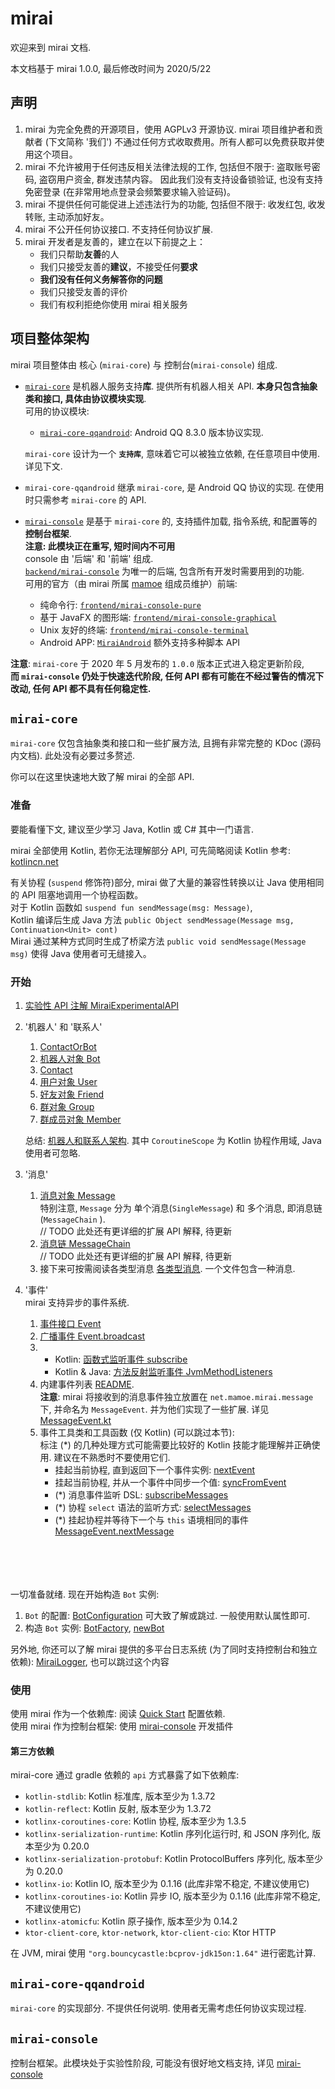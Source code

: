 # mirai
欢迎来到 mirai 文档.

本文档基于 mirai 1.0.0, 最后修改时间为 2020/5/22

## 声明
1. mirai 为完全免费的开源项目，使用 AGPLv3 开源协议. mirai 项目维护者和贡献者 (下文简称 '我们') 不通过任何方式收取费用。所有人都可以免费获取并使用这个项目。
2. mirai 不允许被用于任何违反相关法律法规的工作, 包括但不限于: 盗取账号密码, 盗窃用户资金, 群发违禁内容。 因此我们没有支持设备锁验证, 也没有支持免密登录 (在非常用地点登录会频繁要求输入验证码)。
3. mirai 不提供任何可能促进上述违法行为的功能, 包括但不限于: 收发红包, 收发转账, 主动添加好友。
4. mirai 不公开任何协议接口. 不支持任何协议扩展.
5. mirai 开发者是友善的，建立在以下前提之上：
   - 我们只帮助**友善**的人
   - 我们只接受友善的**建议**，不接受任何**要求**
   - **我们没有任何义务解答你的问题**
   - 我们只接受友善的评价
   - 我们有权利拒绝你使用 mirai 相关服务


## 项目整体架构
mirai 项目整体由 核心 (`mirai-core`) 与 控制台(`mirai-console`) 组成.


- [`mirai-core`](../mirai-core) 是机器人服务支持**库**. 提供所有机器人相关 API. **本身只包含抽象类和接口, 具体由协议模块实现**.  
  可用的协议模块:
  - [`mirai-core-qqandroid`](../mirai-core-qqandroid): Android QQ 8.3.0 版本协议实现.

  `mirai-core` 设计为一个 **`支持库`**, 意味着它可以被独立依赖, 在任意项目中使用. 详见下文.


- `mirai-core-qqandroid` 继承 `mirai-core`, 是 Android QQ 协议的实现. 在使用时只需参考 `mirai-core` 的 API.


- [`mirai-console`](https://github.com/mamoe/mirai-console) 是基于 `mirai-core` 的, 支持插件加载, 指令系统, 和配置等的**控制台框架**.  
  **注意: 此模块正在重写, 短时间内不可用**  
  console 由 '后端' 和 '前端' 组成.  
  [`backend/mirai-console`](https://github.com/mamoe/mirai-console/tree/master/backend/mirai-console) 为唯一的后端, 包含所有开发时需要用到的功能.  
  可用的官方（由 mirai 所属 [mamoe](https://github.com/mamoe) 组成员维护）前端:  
  - 纯命令行: [`frontend/mirai-console-pure`](https://github.com/mamoe/mirai-console/tree/master/frontend/mirai-console-pure)
  - 基于 JavaFX 的图形端: [`frontend/mirai-console-graphical`](https://github.com/mamoe/mirai-console/tree/master/frontend/mirai-console-graphical)
  - Unix 友好的终端: [`frontend/mirai-console-terminal`](https://github.com/mamoe/mirai-console/tree/master/frontend/mirai-console-terminal)
  - Android APP: [`MiraiAndroid`](https://github.com/mzdluo123/MiraiAndroid) 额外支持多种脚本 API


**注意**: `mirai-core` 于 2020 年 5 月发布的 `1.0.0` 版本正式进入稳定更新阶段,   
**而 `mirai-console` 仍处于快速迭代阶段, 任何 API 都有可能在不经过警告的情况下改动, 任何 API 都不具有任何稳定性.**

## `mirai-core`

`mirai-core` 仅包含抽象类和接口和一些扩展方法, 且拥有非常完整的 KDoc (源码内文档). 此处没有必要过多赘述.

你可以在这里快速地大致了解 mirai 的全部 API.

### 准备

要能看懂下文, 建议至少学习 Java, Kotlin 或 C# 其中一门语言.

mirai 全部使用 Kotlin, 若你无法理解部分 API, 可先简略阅读 Kotlin 参考: [kotlincn.net](https://www.kotlincn.net/docs/reference/)  

有关协程 (`suspend` 修饰符)部分, mirai 做了大量的兼容性转换以让 Java 使用相同的 API 阻塞地调用一个协程函数。  
对于 Kotlin 函数如 `suspend fun sendMessage(msg: Message)`,  
Kotlin 编译后生成 Java 方法 `public Object sendMessage(Message msg, Continuation<Unit> cont)`  
Mirai 通过某种方式同时生成了桥梁方法 `public void sendMessage(Message msg)` 使得 Java 使用者可无缝接入。


### 开始

1. [实验性 API 注解 MiraiExperimentalAPI](../mirai-core/src/commonMain/kotlin/net.mamoe.mirai/utils/Annotations.kt#L41)

2. '机器人' 和 '联系人'
   1. [ContactOrBot](../mirai-core/src/commonMain/kotlin/net.mamoe.mirai/contact/ContactOrBot.kt)
   2. [机器人对象 Bot](../mirai-core/src/commonMain/kotlin/net.mamoe.mirai/Bot.kt)
   3. [Contact](../mirai-core/src/commonMain/kotlin/net.mamoe.mirai/contact/Contact.kt)
   4. [用户对象 User](../mirai-core/src/commonMain/kotlin/net.mamoe.mirai/contact/User.kt)
   5. [好友对象 Friend](../mirai-core/src/commonMain/kotlin/net.mamoe.mirai/contact/Friend.kt)
   6. [群对象 Group](../mirai-core/src/commonMain/kotlin/net.mamoe.mirai/contact/Group.kt)
   7. [群成员对象  Member](../mirai-core/src/commonMain/kotlin/net.mamoe.mirai/contact/Member.kt)

   总结: [机器人和联系人架构](../.github/机器人和联系人架构.png). 其中 `CoroutineScope` 为 Kotlin 协程作用域, Java 使用者可忽略.


3. '消息'
   1. [消息对象 Message](../mirai-core/src/commonMain/kotlin/net.mamoe.mirai/message/data/Message.kt)  
      特别注意, `Message` 分为 单个消息(`SingleMessage`) 和 多个消息, 即消息链(`MessageChain` ).  
      // TODO 此处还有更详细的扩展 API 解释, 待更新
   2. [消息链 MessageChain](../mirai-core/src/commonMain/kotlin/net.mamoe.mirai/message/data/MessageChain.kt)  
      // TODO 此处还有更详细的扩展 API 解释, 待更新
   3. 接下来可按需阅读各类型消息 [各类型消息](../mirai-core/src/commonMain/kotlin/net.mamoe.mirai/message/data/). 一个文件包含一种消息.


4. '事件'  
   mirai 支持异步的事件系统.  
   1. [事件接口 Event](../mirai-core/src/commonMain/kotlin/net.mamoe.mirai/event/Event.kt)
   2. [广播事件 Event.broadcast](../mirai-core/src/commonMain/kotlin/net.mamoe.mirai/event/Event.kt)
   3. - Kotlin: [函数式监听事件 subscribe](../mirai-core/src/commonMain/kotlin/net.mamoe.mirai/event/subscriber.kt)
      - Kotlin & Java: [方法反射监听事件 JvmMethodListeners](../mirai-core/src/jvmMain/kotlin/net/mamoe/mirai/event/JvmMethodListeners.kt)
   4. 内建事件列表 [README](../mirai-core/src/commonMain/kotlin/net.mamoe.mirai/event/events/README.md).  
      **注意**: mirai 将接收到的消息事件独立放置在 `net.mamoe.mirai.message` 下, 并命名为 `MessageEvent`. 并为他们实现了一些扩展. 详见 [MessageEvent.kt](../mirai-core/src/commonMain/kotlin/net.mamoe.mirai/message/MessageEvent.kt)
   5. 事件工具类和工具函数 (仅 Kotlin) (可以跳过本节):  
      标注 (*) 的几种处理方式可能需要比较好的 Kotlin 技能才能理解并正确使用. 建议在不熟悉时不要使用它们.  
      - 挂起当前协程, 直到返回下一个事件实例: [nextEvent](../mirai-core/src/commonMain/kotlin/net.mamoe.mirai/event/nextEvent.kt)
      - 挂起当前协程, 并从一个事件中同步一个值: [syncFromEvent](../mirai-core/src/commonMain/kotlin/net.mamoe.mirai/event/linear.kt)
      - (*) 消息事件监听 DSL: [subscribeMessages](../mirai-core/src/commonMain/kotlin/net.mamoe.mirai/event/subscribeMessages.kt)
      - (*) 协程 `select` 语法的监听方式: [selectMessages](../mirai-core/src/commonMain/kotlin/net.mamoe.mirai/event/select.kt)
      - (*) 挂起协程并等待下一个与 `this` 语境相同的事件 [MessageEvent.nextMessage](../mirai-core/src/commonMain/kotlin/net.mamoe.mirai/message/utils.kt#L50)

<br><br>
<br><br>
一切准备就绪. 现在开始构造 `Bot` 实例:

1. `Bot` 的配置: [BotConfiguration](../mirai-core/src/commonMain/kotlin/net.mamoe.mirai/utils/BotConfiguration.kt)
   可大致了解或跳过. 一般使用默认属性即可.
2. 构造 `Bot` 实例: [BotFactory](../mirai-core/src/jvmMain/kotlin/net/mamoe/mirai/BotFactory.kt#L23), [newBot](../mirai-core/src/jvmMain/kotlin/net/mamoe/mirai/BotFactory.kt#L53)

另外地, 你还可以了解 mirai 提供的多平台日志系统 (为了同时支持控制台和独立依赖): [MiraiLogger](../mirai-core/src/commonMain/kotlin/net.mamoe.mirai/utils/MiraiLogger.kt), 也可以跳过这个内容

### 使用

使用 mirai 作为一个依赖库: 阅读 [Quick Start](../docs/guide_quick_start.md) 配置依赖.  
使用 mirai 作为控制台框架: 使用 [mirai-console](https://github.com/mamoe/mirai-console) 开发插件

#### 第三方依赖

mirai-core 通过 gradle 依赖的 `api` 方式暴露了如下依赖库:

- `kotlin-stdlib`: Kotlin 标准库, 版本至少为 1.3.72
- `kotlin-reflect`: Kotlin 反射, 版本至少为 1.3.72
- `kotlinx-coroutines-core`: Kotlin 协程, 版本至少为 1.3.5
- `kotlinx-serialization-runtime`: Kotlin 序列化运行时, 和 JSON 序列化, 版本至少为 0.20.0
- `kotlinx-serialization-protobuf`: Kotlin ProtocolBuffers 序列化, 版本至少为 0.20.0
- `kotlinx-io`: Kotlin IO, 版本至少为 0.1.16 (此库非常不稳定, 不建议使用它)
- `kotlinx-coroutines-io`: Kotlin 异步 IO, 版本至少为 0.1.16 (此库非常不稳定, 不建议使用它)
- `kotlinx-atomicfu`: Kotlin 原子操作, 版本至少为 0.14.2
- `ktor-client-core`, `ktor-network`, `ktor-client-cio`: Ktor HTTP

在 JVM, mirai 使用 `"org.bouncycastle:bcprov-jdk15on:1.64"` 进行密匙计算.

## `mirai-core-qqandroid`
`mirai-core` 的实现部分. 不提供任何说明. 使用者无需考虑任何协议实现过程.

## `mirai-console`
控制台框架。此模块处于实验性阶段, 可能没有很好地文档支持, 详见 [mirai-console](https://github.com/mamoe/mirai-console)

